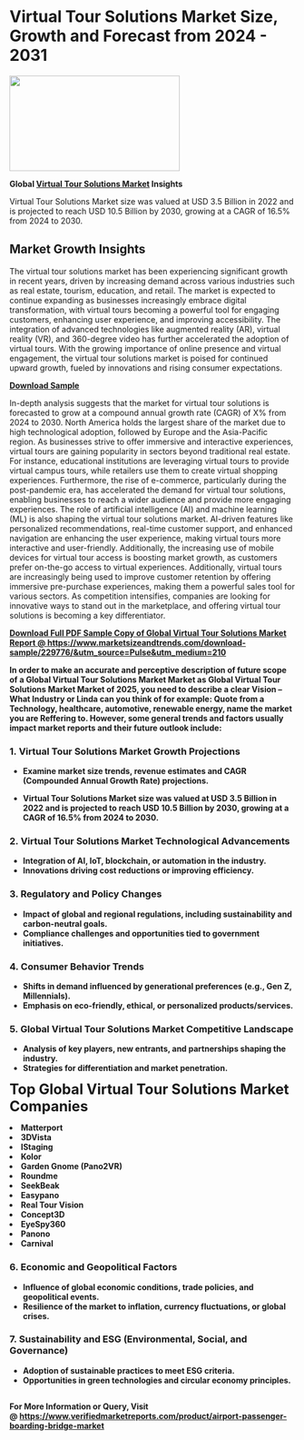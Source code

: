 <H1>Virtual Tour Solutions Market Size, Growth and Forecast from 2024 - 2031</H1><img class="aligncenter size-medium wp-image-584254" src="https://thirdeyenews.in/wp-content/uploads/2024/09/Global-Market-Research-300x168.jpeg" alt="" width="300" height="168" /><p><strong>Global&nbsp;<a href="https://www.marketsizeandtrends.com/download-sample/229776/&amp;utm_source=Pulse&amp;utm_medium=210">Virtual Tour Solutions Market</a> Insights</strong></p><p>Virtual Tour Solutions Market size was valued at USD 3.5 Billion in 2022 and is projected to reach USD 10.5 Billion by 2030, growing at a CAGR of 16.5% from 2024 to 2030.</p><p><h2>Market Growth Insights</h2> <p>The virtual tour solutions market has been experiencing significant growth in recent years, driven by increasing demand across various industries such as real estate, tourism, education, and retail. The market is expected to continue expanding as businesses increasingly embrace digital transformation, with virtual tours becoming a powerful tool for engaging customers, enhancing user experience, and improving accessibility. The integration of advanced technologies like augmented reality (AR), virtual reality (VR), and 360-degree video has further accelerated the adoption of virtual tours. With the growing importance of online presence and virtual engagement, the virtual tour solutions market is poised for continued upward growth, fueled by innovations and rising consumer expectations.</p> <p><strong><a href="#">Download Sample</a></strong></p> <p>In-depth analysis suggests that the market for virtual tour solutions is forecasted to grow at a compound annual growth rate (CAGR) of X% from 2024 to 2030. North America holds the largest share of the market due to high technological adoption, followed by Europe and the Asia-Pacific region. As businesses strive to offer immersive and interactive experiences, virtual tours are gaining popularity in sectors beyond traditional real estate. For instance, educational institutions are leveraging virtual tours to provide virtual campus tours, while retailers use them to create virtual shopping experiences. Furthermore, the rise of e-commerce, particularly during the post-pandemic era, has accelerated the demand for virtual tour solutions, enabling businesses to reach a wider audience and provide more engaging experiences. The role of artificial intelligence (AI) and machine learning (ML) is also shaping the virtual tour solutions market. AI-driven features like personalized recommendations, real-time customer support, and enhanced navigation are enhancing the user experience, making virtual tours more interactive and user-friendly. Additionally, the increasing use of mobile devices for virtual tour access is boosting market growth, as customers prefer on-the-go access to virtual experiences. Additionally, virtual tours are increasingly being used to improve customer retention by offering immersive pre-purchase experiences, making them a powerful sales tool for various sectors. As competition intensifies, companies are looking for innovative ways to stand out in the marketplace, and offering virtual tour solutions is becoming a key differentiator. <p><strong><a href="#"></p><p><span class=""><strong>Download Full PDF Sample Copy of Global Virtual Tour Solutions Market Report</strong> @ <a href="https://www.marketsizeandtrends.com/download-sample/229776/&amp;utm_source=Pulse&amp;utm_medium=210" target="_blank">https://www.marketsizeandtrends.com/download-sample/229776/&amp;utm_source=Pulse&amp;utm_medium=210</a></span></p><p>In order to make an accurate and perceptive description of future scope of a Global&nbsp;Virtual Tour Solutions Market Market as Global&nbsp;Virtual Tour Solutions Market Market of 2025, you need to describe a clear Vision &ndash; What Industry or Linda can you think of for example: Quote from a Technology, healthcare, automotive, renewable energy, name the market you are Reffering to. However, some general trends and factors usually impact market reports and their future outlook include:</p><h3>1.&nbsp;<strong>Virtual Tour Solutions Market Growth Projections</strong></h3><ul><li>Examine market size trends, revenue estimates and CAGR (Compounded Annual Growth Rate) projections.</li><li><p>Virtual Tour Solutions Market size was valued at USD 3.5 Billion in 2022 and is projected to reach USD 10.5 Billion by 2030, growing at a CAGR of 16.5% from 2024 to 2030.</p></li></ul><h3>2.&nbsp;<strong>Virtual Tour Solutions Market Technological Advancements</strong></h3><ul><li>Integration of AI, IoT, blockchain, or automation in the industry.</li><li>Innovations driving cost reductions or improving efficiency.</li></ul><h3>3.&nbsp;<strong>Regulatory and Policy Changes</strong></h3><ul><li>Impact of global and regional regulations, including sustainability and carbon-neutral goals.</li><li>Compliance challenges and opportunities tied to government initiatives.</li></ul><h3>4.&nbsp;<strong>Consumer Behavior Trends</strong></h3><ul><li>Shifts in demand influenced by generational preferences (e.g., Gen Z, Millennials).</li><li>Emphasis on eco-friendly, ethical, or personalized products/services.</li></ul><h3>5.&nbsp;<strong>Global Virtual Tour Solutions Market Competitive Landscape</strong></h3><ul><li>Analysis of key players, new entrants, and partnerships shaping the industry.</li><li>Strategies for differentiation and market penetration.</li></ul><p data-pm-slice="1 1 []"><span style="color: inherit; font-family: inherit; font-size: 25px;">Top Global Virtual Tour Solutions Market Companies</span></p><div class="" data-test-id=""><p><li>Matterport</li><li> 3DVista</li><li> IStaging</li><li> Kolor</li><li> Garden Gnome (Pano2VR)</li><li> Roundme</li><li> SeekBeak</li><li> Easypano</li><li> Real Tour Vision</li><li> Concept3D</li><li> EyeSpy360</li><li> Panono</li><li> Carnival</li></p></div><h3>6.&nbsp;<strong>Economic and Geopolitical Factors</strong></h3><ul><li>Influence of global economic conditions, trade policies, and geopolitical events.</li><li>Resilience of the market to inflation, currency fluctuations, or global crises.</li></ul><h3>7.&nbsp;<strong>Sustainability and ESG (Environmental, Social, and Governance)</strong></h3><ul><li>Adoption of sustainable practices to meet ESG criteria.</li><li>Opportunities in green technologies and circular economy principles.</li></ul><h2><strong style="font-size: 14px;">For More Information or Query, Visit @&nbsp;</strong><a style="background-color: #ffffff; font-size: 14px;" href="https://www.marketsizeandtrends.com/report/virtual-tour-solutions-market/" target="_blank">https://www.verifiedmarketreports.com/product/airport-passenger-boarding-bridge-market</a></h2>
